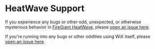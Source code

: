# HeatWave Support

If you experience any bugs or other odd, unexpected, or otherwise mysterious
behavior in [FireGiant HeatWave](https://www.firegiant.com/wix/heatwave/),
please [open an issue here](https://github.com/firegiant/HeatWaveSupport/issues/new/choose).

If you're running into any bugs or other oddities using WiX itself, please
[open an issue here](https://github.com/wixtoolset/issues/issues/new/choose).
